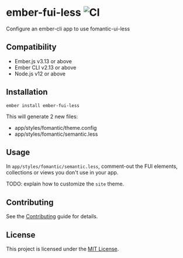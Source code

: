 # ember-fui-less ![CI](https://github.com/bartocc/ember-fui-less/workflows/CI/badge.svg)

Configure an ember-cli app to use fomantic-ui-less

## Compatibility

* Ember.js v3.13 or above
* Ember CLI v2.13 or above
* Node.js v12 or above

## Installation

```
ember install ember-fui-less
```

This will generate 2 new files:

- app/styles/fomantic/theme.config
- app/styles/fomantic/semantic.less

## Usage

In `app/styles/fomantic/semantic.less`, comment-out the FUI elements, collections or views you don't use in your app.

TODO: explain how to customize the `site` theme.

## Contributing

See the [Contributing](CONTRIBUTING.md) guide for details.


## License

This project is licensed under the [MIT License](LICENSE.md).
